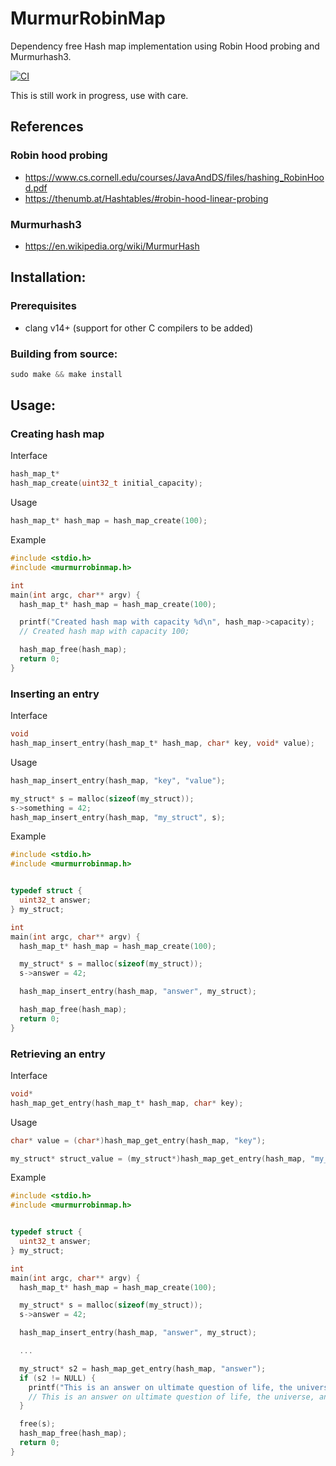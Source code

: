 # MurmurRobinMap

Dependency free Hash map implementation using Robin Hood probing and Murmurhash3.

[![CI](https://github.com/co-yo-ne-da/libMurmurRobinMap/actions/workflows/ci.yml/badge.svg)](https://github.com/co-yo-ne-da/libMurmurRobinMap/actions/workflows/ci.yml)


This is still work in progress, use with care.

## References

### Robin hood probing
 - https://www.cs.cornell.edu/courses/JavaAndDS/files/hashing_RobinHood.pdf
 - https://thenumb.at/Hashtables/#robin-hood-linear-probing

### Murmurhash3
  - https://en.wikipedia.org/wiki/MurmurHash



## Installation:

### Prerequisites

- clang v14+ (support for other C compilers to be added)

### Building from source:

```c
sudo make && make install

```

## Usage:

### Creating hash map

Interface
```c
hash_map_t* 
hash_map_create(uint32_t initial_capacity);

```

Usage
```c
hash_map_t* hash_map = hash_map_create(100);

```

Example
```c
#include <stdio.h>
#include <murmurrobinmap.h>

int
main(int argc, char** argv) {
  hash_map_t* hash_map = hash_map_create(100);

  printf("Created hash map with capacity %d\n", hash_map->capacity);
  // Created hash map with capacity 100;

  hash_map_free(hash_map);
  return 0;
}

```


### Inserting an entry

Interface

```c
void
hash_map_insert_entry(hash_map_t* hash_map, char* key, void* value);

```

Usage
```c
hash_map_insert_entry(hash_map, "key", "value");

my_struct* s = malloc(sizeof(my_struct));
s->something = 42;
hash_map_insert_entry(hash_map, "my_struct", s);
```

Example
```c
#include <stdio.h>
#include <murmurrobinmap.h>


typedef struct {
  uint32_t answer;
} my_struct;

int
main(int argc, char** argv) {
  hash_map_t* hash_map = hash_map_create(100);

  my_struct* s = malloc(sizeof(my_struct));
  s->answer = 42;

  hash_map_insert_entry(hash_map, "answer", my_struct);

  hash_map_free(hash_map);
  return 0;
}

```


### Retrieving an entry

Interface

```c
void*
hash_map_get_entry(hash_map_t* hash_map, char* key);

```

Usage
```c
char* value = (char*)hash_map_get_entry(hash_map, "key");

my_struct* struct_value = (my_struct*)hash_map_get_entry(hash_map, "my_struct");

```

Example
```c
#include <stdio.h>
#include <murmurrobinmap.h>


typedef struct {
  uint32_t answer;
} my_struct;

int
main(int argc, char** argv) {
  hash_map_t* hash_map = hash_map_create(100);

  my_struct* s = malloc(sizeof(my_struct));
  s->answer = 42;

  hash_map_insert_entry(hash_map, "answer", my_struct);

  ...

  my_struct* s2 = hash_map_get_entry(hash_map, "answer");
  if (s2 != NULL) {
    printf("This is an answer on ultimate question of life, the universe, and everything: %d\n", s2->answer);
    // This is an answer on ultimate question of life, the universe, and everything: 42
  }

  free(s);
  hash_map_free(hash_map);
  return 0;
}

```

